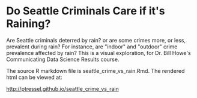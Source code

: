 # Do Seattle Criminals Care if it's Raining?

Are Seattle criminals deterred by rain? or are some crimes more, or less, prevalent during rain?
For instance, are "indoor" and "outdoor" crime prevalence affected by rain?
This is a visual exploration, for Dr. Bill Howe's Communicating Data Science Results course.

The source R markdown file is seattle_crime_vs_rain.Rmd.  The rendered html can be viewed at:

http://ptressel.github.io/seattle_crime_vs_rain
